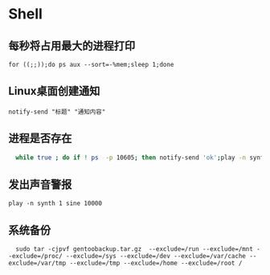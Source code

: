 # Shell
## 每秒将占用最大的进程打印
```shell
for ((;;));do ps aux --sort=-%mem;sleep 1;done
```


## Linux桌面创建通知
```
notify-send "标题" "通知内容"
```
## 进程是否存在
``` bash
  while true ; do if ! ps  -p 10605; then notify-send 'ok';play -n synth 10 sine 1000;break ;fi ;sleep 5;done
```
## 发出声音警报
``` shell
play -n synth 1 sine 10000
```

## 系统备份
``` shell
  sudo tar -cjpvf gentoobackup.tar.gz  --exclude=/run --exclude=/mnt --exclude=/proc/ --exclude=/sys --exclude=/dev --exclude=/var/cache --exclude=/var/tmp --exclude=/tmp --exclude=/home --exclude=/root /
```




